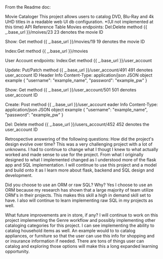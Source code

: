 From the Readme doc:

Movie Cataloger
This project allows users to catalog DVD, Blu-Ray and 4k UHD titles in a readable web UI db configuration.
*(UI not implemented at this time)
API Reference Table
Movies endpoints:
Del:Delete method
{{ _.base_url }}/moives/23
23 denotes the movie ID

Show: Get method
{{ _.base_url }}/movies/19
19 denotes the movie ID

Index:Get method
{{ _.base_url }}/movies

User Account endpoints:
Index:Get method
{{ _.base_url }}/user_account

Update: Put/Patch method
{{ _.base_url }}/user_account/491
491 denotes user_account ID
Header Info
Content-Type: application/json
JSON object example
{
    "username": "example_name",
    "password": "example_pw"
}

Show: Get method
{{ _.base_url }}/user_account/501
501 denotes user_account ID

Create: Post method
{{ _.base_url }}/user_account
eader Info
Content-Type: application/json
JSON object example
{
    "username": "example_name",
    "password": "example_pw"
}

Del: Delete method
{{ _.base_url }}/users_account/452
452 denotes the user_account ID

Retrospective answering of the following questions:
How did the project's design evolve over time?
This was a very challenging project with a lot of unknowns.
I had to continue to change what I thougt I knew to what actually worked
and made sense to use for the project.
From what I originally designed to what I implemented changed as I
understood more of the flask app and SQL implementation.
I will continue to use this project and a model and build onto it
as I learn more about flask, backend and SQL design and development.

Did you choose to use an ORM or raw SQL? Why?
Yes I choose to use an ORM because my research has shown that a large majority
of team utilize ORM's in their projects. This makes this skill a high in demand
skill set to have. I also will continue to learn implementing raw SQL in my projects as
well.

What future improvements are in store, if any?
I will continue to work on this project implementing the Genre workflow and possibly
implementing other cataloging categories for this project. I can see implementing the
ability to catalog household items as well. An example would to to catalog appliances,
or furniture so that the user can use this info for shopping and or insurance information
if needed. There are tons of things user can catalog and exploring those options will
make this a long expanded learning opportunity.